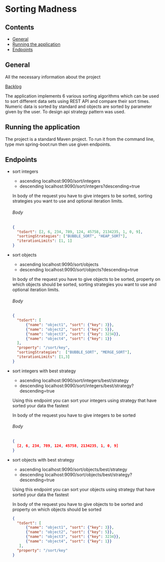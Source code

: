 # Sorting Madness

## Contents
* [General](#general)
* [Running the application](#running-the-application)
* [Endpoints](#endpoints)

## General

All the necessary information about the project

[Backlog](https://docs.google.com/spreadsheets/d/1NBvADZVLzGd5_zMO9ObgqBY62RBQ5A0g/edit#gid=1602270925)

The application implements 6 various sorting algorithms which can be used to sort different data sets using REST API and compare their sort times.
Numeric data is sorted by standard and objects are sorted by parameter given by the user.
To design api strategy pattern was used.



## Running the application
The project is a standard Maven project. To run it from the command line, type mvn spring-boot:run then use given endpoints.



## Endpoints
- sort integers 
  - ascending localhost:9090/sort/integers
  - descending localhost:9090/sort/integers?descending=true
  
  In body of the request you have to give integers to be sorted, sorting strategies you want to use and optional iteration limits.
  ###### Body
    ```json
    {
      "toSort": [2, 6, 234, 789, 124, 45758, 2134235, 1, 0, 9],
      "sortingStrategies": ["BUBBLE_SORT", "HEAP_SORT"],
      "iterationLimits": [1, 1]
    }
   ```
- sort objects 
  - ascending localhost:9090/sort/objects
  - descending localhost:9090/sort/objects?descending=true
  
  In body of the request you have to give objects to be sorted, property on which objects should be sorted, sorting strategies you want to use and optional iteration limits.
  ###### Body
  ```json
  {
    "toSort": [
        {"name": "object1", "sort": {"key": 3}},
        {"name": "object2", "sort": {"key": 5}},
        {"name": "object3", "sort": {"key": 3234}},
        {"name": "object4", "sort": {"key": 1}} 
    ],
    "property": "/sort/key",
    "sortingStrategies":  ["BUBBLE_SORT", "MERGE_SORT"],
    "iterationLimits": [1,3]
  }
  ```
- sort integers with best strategy
  - ascending localhost:9090/sort/integers/best/strategy
  - descending localhost:9090/sort/integers/best/strategy?descending=true
  
  Using this endpoint you can sort your integers using strategy that have sorted your data the fastest

  In body of the request you have to give integers to be sorted 
  ###### Body
  ```json
  {
    [2, 6, 234, 789, 124, 45758, 2134235, 1, 0, 9]
  }
  ```
- sort objects with best strategy
  - ascending localhost:9090/sort/objects/best/strategy
  - descending localhost:9090/sort/objects/best/strategy?descending=true
  
  Using this endpoint you can sort your objects using strategy that have sorted your data the fastest

  In body of the request you have to give objects to be sorted and property on which objects should be sorted
  
  ```json
  {
    "toSort": [
        {"name": "object1", "sort": {"key": 3}},
        {"name": "object2", "sort": {"key": 5}},
        {"name": "object3", "sort": {"key": 3234}},
        {"name": "object4", "sort": {"key": 1}}
     ],
    "property": "/sort/key"
  }
  ```


